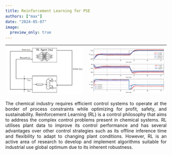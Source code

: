 ```yaml
---
title: Reinforcement Learning for PSE
authors: ["max"]
date: "2024-05-07"
image:
  preview_only: true
---
```


<!--more-->

![](featured.jpg) | ![](pc.png)
--- | ---

<div style="text-align: justify">
The chemical industry requires efficient control systems to operate at the border of process constraints while optimizing for profit, safety, and sustainability. Reinforcement Learning (RL) is a control philosophy that aims to address the complex control problems present in chemical systems. RL utilises plant data to improve its control performance and has several advantages over other control strategies such as its offline inference time and flexibility to adapt to changing plant conditions. However, RL is an active area of research to develop and implement algorithms suitable for industrial use global optimum due to its inherent robustness.
</div>